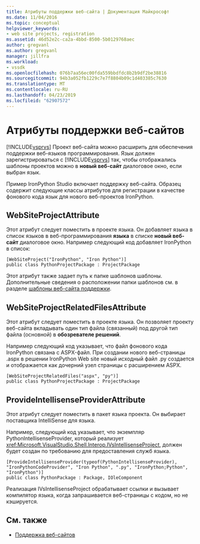 ```yaml
---
title: Атрибуты поддержки веб-сайта | Документация Майкрософт
ms.date: 11/04/2016
ms.topic: conceptual
helpviewer_keywords:
- web site projects, registration
ms.assetid: 46d52e2c-ca2a-4bbd-8500-5b0129768aec
author: gregvanl
ms.author: gregvanl
manager: jillfra
ms.workload:
- vssdk
ms.openlocfilehash: 076b7aa56ec00fda559bbdfdc8b2b9df2be38816
ms.sourcegitcommit: 94b3a052fb1229c7e7f8804b09c1d403385c7630
ms.translationtype: MT
ms.contentlocale: ru-RU
ms.lasthandoff: 04/23/2019
ms.locfileid: "62907572"
---
```

# <a name="web-site-support-attributes"></a>Атрибуты поддержки веб-сайтов
[!INCLUDE[vsprvs](../../code-quality/includes/vsprvs_md.md)] Проект веб-сайта можно расширить для обеспечения поддержки веб-языков программирования. Язык должен зарегистрироваться с [!INCLUDE[vsprvs](../../code-quality/includes/vsprvs_md.md)] так, чтобы отображались шаблоны проектов можно в **новый веб-сайт** диалоговое окно, если выбран язык.

Пример IronPython Studio включает поддержку веб-сайта. Образец содержит следующие классы атрибутов для регистрации в качестве фонового кода язык для нового веб-проектов IronPython.

## <a name="websiteprojectattribute"></a>WebSiteProjectAttribute
 Этот атрибут следует поместить в проекте языка. Он добавляет языка в список языков в веб-программирования **языка** в списке **новый веб-сайт** диалоговое окно. Например следующий код добавляет IronPython в список:

```
[WebSiteProject("IronPython", "Iron Python")]
public class PythonProjectPackage : ProjectPackage
```

 Этот атрибут также задает путь к папке шаблонов шаблоны. Дополнительные сведения о расположении папки шаблонов см. в разделе [шаблоны веб-сайта поддержки](../../extensibility/internals/web-site-support-templates.md).

## <a name="websiteprojectrelatedfilesattribute"></a>WebSiteProjectRelatedFilesAttribute
 Этот атрибут следует поместить в проекте языка. Он позволяет проекту веб-сайта вкладывать один тип файла (связанный) под другой тип файла (основной) в **обозревателе решений**.

 Например следующий код указывает, что файл фонового кода IronPython связана с ASPX-файл. При создании нового веб-страницы .aspx в решении IronPython Web site новый исходный файл .py создается и отображается как дочерний узел страницы с расширением ASPX.

```
[WebSiteProjectRelatedFiles("aspx", "py")]
public class PythonProjectPackage : ProjectPackage
```

## <a name="provideintellisenseproviderattribute"></a>ProvideIntellisenseProviderAttribute
 Этот атрибут следует поместить в пакет языка проекта. Он выбирает поставщика IntelliSense для языка.

 Например, следующий код указывает, что экземпляр PythonIntellisenseProvider, который реализует <xref:Microsoft.VisualStudio.Shell.Interop.IVsIntellisenseProject>, должен будет создан по требованию для предоставления служб языка.

```
[ProvideIntellisenseProvider(typeof(PythonIntellisenseProvider), "IronPythonCodeProvider", "Iron Python", ".py", "IronPython;Python", "IronPython")]
public class PythonPackage : Package, IOleComponent
```

 Реализация IVsIntellisenseProject обрабатывает ссылки и вызывает компилятор языка, когда запрашивается веб-страницы с кодом, но не кэшируется.

## <a name="see-also"></a>См. также
- [Поддержка веб-сайтов](../../extensibility/internals/web-site-support.md)